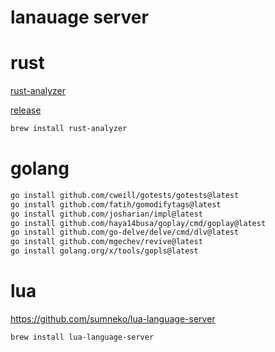 # lanauage server



# rust

[rust-analyzer](https://rust-analyzer.github.io/)

[release](https://github.com/rust-lang/rust-analyzer/releases)


```bash
brew install rust-analyzer
```



# golang


```bash
go install github.com/cweill/gotests/gotests@latest
go install github.com/fatih/gomodifytags@latest
go install github.com/josharian/impl@latest
go install github.com/haya14busa/goplay/cmd/goplay@latest
go install github.com/go-delve/delve/cmd/dlv@latest
go install github.com/mgechev/revive@latest
go install golang.org/x/tools/gopls@latest
```

# lua

https://github.com/sumneko/lua-language-server

```bash
brew install lua-language-server 
```

